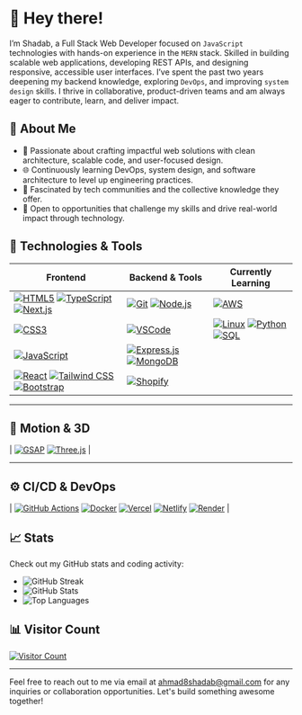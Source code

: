 # 👋 Hey there!

I’m Shadab, a Full Stack Web Developer focused on `JavaScript` technologies with hands-on experience in the `MERN` stack. Skilled in building scalable web applications, developing REST APIs, and designing responsive, accessible user interfaces. I’ve spent the past two years deepening my backend knowledge, exploring `DevOps`, and improving `system design` skills. I thrive in collaborative, product-driven teams and am always eager to contribute, learn, and deliver impact.

## 🚀 About Me
- 🌱 Passionate about crafting impactful web solutions with clean architecture, scalable code, and user-focused design.
- 🌐 Continuously learning DevOps, system design, and software architecture to level up engineering practices.
- 👥 Fascinated by tech communities and the collective knowledge they offer.
- 🤝 Open to opportunities that challenge my skills and drive real-world impact through technology.

## 🔧 Technologies & Tools

| **Frontend** | **Backend & Tools** | **Currently Learning** |
|-------------|---------------------|-------------------------|
| [![HTML5](https://img.shields.io/badge/-HTML5-E34F26?style=for-the-badge&logo=html5&logoColor=white)](https://developer.mozilla.org/docs/Web/HTML) [![TypeScript](https://img.shields.io/badge/-TypeScript-007ACC?style=for-the-badge&logo=typescript&logoColor=white)](https://www.typescriptlang.org/docs) [![Next.js](https://img.shields.io/badge/-Next.js-000000?style=for-the-badge&logo=next.js&logoColor=white)](https://nextjs.org/docs) | [![Git](https://img.shields.io/badge/-Git-F05032?style=for-the-badge&logo=git&logoColor=white)](https://git-scm.com/doc) [![Node.js](https://img.shields.io/badge/-Node.js-339933?style=for-the-badge&logo=node.js&logoColor=white)](https://nodejs.org/en/docs) | [![AWS](https://img.shields.io/badge/-AWS-232F3E?style=for-the-badge&logo=amazonaws&logoColor=white)](https://docs.aws.amazon.com/) |
| [![CSS3](https://img.shields.io/badge/-CSS3-1572B6?style=for-the-badge&logo=css3&logoColor=white)](https://developer.mozilla.org/docs/Web/CSS) | [![VSCode](https://img.shields.io/badge/-VSCode-007ACC?style=for-the-badge&logo=visualstudiocode&logoColor=white)](https://code.visualstudio.com/docs) | [![Linux](https://img.shields.io/badge/-Linux-FCC624?style=for-the-badge&logo=linux&logoColor=black)](https://linux.org/pages/learn) [![Python](https://img.shields.io/badge/-Python-3776AB?style=for-the-badge&logo=python&logoColor=white)](https://docs.python.org/) [![SQL](https://img.shields.io/badge/-SQL-4479A1?style=for-the-badge&logo=postgresql&logoColor=white)](https://www.postgresql.org/docs/) |
| [![JavaScript](https://img.shields.io/badge/-JavaScript-F7DF1E?style=for-the-badge&logo=javascript&logoColor=black)](https://developer.mozilla.org/docs/Web/JavaScript) | [![Express.js](https://img.shields.io/badge/-Express.js-000000?style=for-the-badge&logo=express&logoColor=white)](https://expressjs.com/) [![MongoDB](https://img.shields.io/badge/-MongoDB-47A248?style=for-the-badge&logo=mongodb&logoColor=white)](https://www.mongodb.com/docs/) | |
| [![React](https://img.shields.io/badge/-React-61DAFB?style=for-the-badge&logo=react&logoColor=black)](https://react.dev/learn) [![Tailwind CSS](https://img.shields.io/badge/-Tailwind_CSS-06B6D4?style=for-the-badge&logo=tailwindcss&logoColor=white)](https://tailwindcss.com/docs) [![Bootstrap](https://img.shields.io/badge/-Bootstrap-563D7C?style=for-the-badge&logo=bootstrap&logoColor=white)](https://getbootstrap.com/docs/) | [![Shopify](https://img.shields.io/badge/-Shopify-7AB55C?style=for-the-badge&logo=shopify&logoColor=white)](https://shopify.dev/docs) | |

---

## 🎯 Motion & 3D

| [![GSAP](https://img.shields.io/badge/-GSAP-88CE02?style=for-the-badge&logo=greensock&logoColor=white)](https://greensock.com/docs/) [![Three.js](https://img.shields.io/badge/-Three.js-000000?style=for-the-badge&logo=three.js&logoColor=white)](https://threejs.org/docs/) |

---

## ⚙️ CI/CD & DevOps

| [![GitHub Actions](https://img.shields.io/badge/-GitHub_Actions-2088FF?style=for-the-badge&logo=githubactions&logoColor=white)](https://docs.github.com/en/actions) [![Docker](https://img.shields.io/badge/-Docker-2496ED?style=for-the-badge&logo=docker&logoColor=white)](https://docs.docker.com/) [![Vercel](https://img.shields.io/badge/-Vercel-000000?style=for-the-badge&logo=vercel&logoColor=white)](https://vercel.com/docs) [![Netlify](https://img.shields.io/badge/-Netlify-00C7B7?style=for-the-badge&logo=netlify&logoColor=white)](https://docs.netlify.com/) [![Render](https://img.shields.io/badge/-Render-46E3B7?style=for-the-badge&logo=render&logoColor=black)](https://render.com/docs) |


## 📈 Stats
Check out my GitHub stats and coding activity:
- ![GitHub Streak](https://streak-stats.demolab.com/?user=ahmad2shadab&theme=tokyonight&hide_border=true)
- ![GitHub Stats](https://github-readme-stats-sigma-five.vercel.app/api?username=ahmad2shadab&show_icons=true&theme=tokyonight&hide_border=true)
- ![Top Languages](https://github-readme-stats.vercel.app/api/top-langs/?username=ahmad2shadab&show_icons=true&theme=tokyonight&hide_border=true)

## 📊 Visitor Count
<!-- Visitor Count (Komarev with modern look) -->
<a href="https://github.com/ahmad2shadab" target="_blank">
  <img src="https://komarev.com/ghpvc/?username=ahmad2shadab&label=Profile+Visits&color=0e75b6&style=flat-square" alt="Visitor Count"/>
</a>

---
Feel free to reach out to me via email at ahmad8shadab@gmail.com for any inquiries or collaboration opportunities. Let's build something awesome together!
